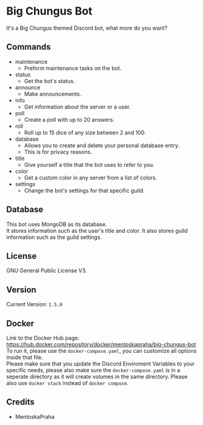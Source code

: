 # Big Chungus Bot

It's a Big Chungus themed Discord bot, what more do you want?

## Commands

-   maintenance
    -   Preform maintenance tasks on the bot.
-   status
    -   Get the bot's status.
-   announce
    -   Make announcements.
-   info
    -   Get information about the server or a user.
-   poll
    -   Create a poll with up to 20 answers.
-   roll
    -   Roll up to 15 dice of any size between 2 and 100.
-   database
    -   Allows you to create and delete your personal database entry.
    -   This is for privacy reasons.
-   title
    -   Give yourself a title that the bot uses to refer to you.
-   color
    -   Get a custom color in any server from a list of colors.
-   settings
    -   Change the bot's settings for that specific guild.

## Database

This bot uses MongoDB as its database.  
It stores information such as the user's title and color. It also stores guild information such as the guild settings.

## License

GNU General Public License V3.

## Version

Current Version: `1.5.0`

## Docker

Link to the Docker Hub page: https://hub.docker.com/repository/docker/mentoskapraha/big-chungus-bot  
To run it, please use the `docker-compose.yaml`, you can customize all options inside that file.  
Please make sure that you update the Discord Enviroment Variables to your specific needs, please also make sure the `docker-compose.yaml` is in a seperate directory as it will create volumes in the same directory. Please also use `docker stack` instead of `docker compose`.

## Credits

-   MentoskaPraha
